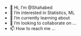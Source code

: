 - 👋 Hi, I’m @Shahabed
- 👀 I’m interested in Statistics, ML
- 🌱 I’m currently learning about
- 💞️ I’m looking to collaborate on ...
- 📫 How to reach me ...

<!---
Shahabed/Shahabed is a ✨ special ✨ repository because its `README.md` (this file) appears on your GitHub profile.
You can click the Preview link to take a look at your changes.
--->
